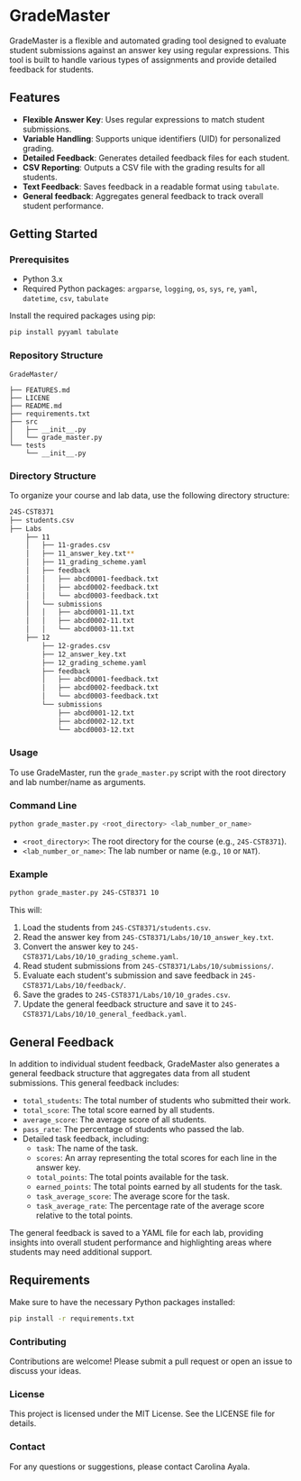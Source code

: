 # GradeMaster

GradeMaster is a flexible and automated grading tool designed to evaluate student submissions against an answer key using regular expressions. This tool is built to handle various types of assignments and provide detailed feedback for students.

## Features

- **Flexible Answer Key**: Uses regular expressions to match student submissions.
- **Variable Handling**: Supports unique identifiers (UID) for personalized grading.
- **Detailed Feedback**: Generates detailed feedback files for each student.
- **CSV Reporting**: Outputs a CSV file with the grading results for all students.
- **Text Feedback**: Saves feedback in a readable format using `tabulate`.
- **General feedback**:  Aggregates general feedback to track overall student performance.

## Getting Started

### Prerequisites

- Python 3.x
- Required Python packages: `argparse`, `logging`, `os`, `sys`, `re`, `yaml`, `datetime`, `csv`, `tabulate`

Install the required packages using pip:

```sh
pip install pyyaml tabulate
```

### Repository Structure

```shell
GradeMaster/

├── FEATURES.md
├── LICENE
├── README.md
├── requirements.txt
├── src
│   ├── __init__.py
│   └── grade_master.py
└── tests
    └── __init__.py
```

### Directory Structure

To organize your course and lab data, use the following directory structure:

```bash
24S-CST8371
├── students.csv
├── Labs
    ├── 11
    │   ├── 11-grades.csv
    │   ├── 11_answer_key.txt**
    │   ├── 11_grading_scheme.yaml
    │   ├── feedback
    │   │   ├── abcd0001-feedback.txt
    │   │   ├── abcd0002-feedback.txt
    │   │   └── abcd0003-feedback.txt
    │   └── submissions
    │   │   ├── abcd0001-11.txt
    │   │   ├── abcd0002-11.txt
    │   │   └── abcd0003-11.txt
    ├── 12
        ├── 12-grades.csv
        ├── 12_answer_key.txt
        ├── 12_grading_scheme.yaml
        ├── feedback
        │   ├── abcd0001-feedback.txt
        │   ├── abcd0002-feedback.txt
        │   └── abcd0003-feedback.txt
        └── submissions
            ├── abcd0001-12.txt
            ├── abcd0002-12.txt
            └── abcd0003-12.txt

```

### Usage

To use GradeMaster, run the `grade_master.py` script with the root directory and lab number/name as arguments.

### Command Line


``` bash
python grade_master.py <root_directory> <lab_number_or_name>
```

- `<root_directory>`: The root directory for the course (e.g., `24S-CST8371`).
- `<lab_number_or_name>`: The lab number or name (e.g., `10` or `NAT`).

### Example


``` bash
python grade_master.py 24S-CST8371 10
```

This will:

1. Load the students from `24S-CST8371/students.csv`.
2. Read the answer key from `24S-CST8371/Labs/10/10_answer_key.txt`.
3. Convert the answer key to `24S-CST8371/Labs/10/10_grading_scheme.yaml`.
4. Read student submissions from `24S-CST8371/Labs/10/submissions/`.
5. Evaluate each student's submission and save feedback in `24S-CST8371/Labs/10/feedback/`.
6. Save the grades to `24S-CST8371/Labs/10/10_grades.csv`.
7. Update the general feedback structure and save it to `24S-CST8371/Labs/10/10_general_feedback.yaml`.

## General Feedback

In addition to individual student feedback, GradeMaster also generates a general feedback structure that aggregates data from all student submissions. This general feedback includes:

- `total_students`: The total number of students who submitted their work.
- `total_score`: The total score earned by all students.
- `average_score`: The average score of all students.
- `pass_rate`: The percentage of students who passed the lab.
- Detailed task feedback, including:
    - `task`: The name of the task.
    - `scores`: An array representing the total scores for each line in the answer key.
    - `total_points`: The total points available for the task.
    - `earned_points`: The total points earned by all students for the task.
    - `task_average_score`: The average score for the task.
    - `task_average_rate`: The percentage rate of the average score relative to the total points.

The general feedback is saved to a YAML file for each lab, providing insights into overall student performance and highlighting areas where students may need additional support.

## Requirements

Make sure to have the necessary Python packages installed:

```bash
pip install -r requirements.txt
```

### Contributing

Contributions are welcome! Please submit a pull request or open an issue to discuss your ideas.

### License

This project is licensed under the MIT License. See the LICENSE file for details.

### Contact

For any questions or suggestions, please contact Carolina Ayala.

